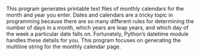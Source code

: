 This program generates printable text
files of monthly calendars for the month
and year you enter. Dates and calendars are
a tricky topic in programming because there
are so many different rules for determining the number of days in a month, which years are leap years,
and which day of the week a particular date falls on.
Fortunately, Python’s datetime module handles these
details for you. This program focuses on generating
the multiline string for the monthly calendar page.